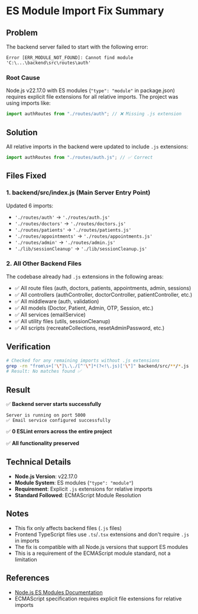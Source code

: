 # ES Module Import Fix Summary

## Problem

The backend server failed to start with the following error:

```
Error [ERR_MODULE_NOT_FOUND]: Cannot find module 'C:\...\backend\src\routes\auth'
```

### Root Cause

Node.js v22.17.0 with ES modules (`"type": "module"` in package.json) requires explicit file extensions for all relative imports. The project was using imports like:

```javascript
import authRoutes from "./routes/auth"; // ❌ Missing .js extension
```

## Solution

All relative imports in the backend were updated to include `.js` extensions:

```javascript
import authRoutes from "./routes/auth.js"; // ✅ Correct
```

## Files Fixed

### 1. **backend/src/index.js** (Main Server Entry Point)

Updated 6 imports:

- `'./routes/auth'` → `'./routes/auth.js'`
- `'./routes/doctors'` → `'./routes/doctors.js'`
- `'./routes/patients'` → `'./routes/patients.js'`
- `'./routes/appointments'` → `'./routes/appointments.js'`
- `'./routes/admin'` → `'./routes/admin.js'`
- `'./lib/sessionCleanup'` → `'./lib/sessionCleanup.js'`

### 2. **All Other Backend Files**

The codebase already had `.js` extensions in the following areas:

- ✅ All route files (auth, doctors, patients, appointments, admin, sessions)
- ✅ All controllers (authController, doctorController, patientController, etc.)
- ✅ All middleware (auth, validation)
- ✅ All models (Doctor, Patient, Admin, OTP, Session, etc.)
- ✅ All services (emailService)
- ✅ All utility files (utils, sessionCleanup)
- ✅ All scripts (recreateCollections, resetAdminPassword, etc.)

## Verification

```bash
# Checked for any remaining imports without .js extensions
grep -rn "from\s+['\"]\.\./[^'\"]*(?<!\.js)['\"]" backend/src/**/*.js
# Result: No matches found ✅
```

## Result

✅ **Backend server starts successfully**

```
Server is running on port 5000
✅ Email service configured successfully
```

✅ **0 ESLint errors across the entire project**

✅ **All functionality preserved**

## Technical Details

- **Node.js Version**: v22.17.0
- **Module System**: ES modules (`"type": "module"`)
- **Requirement**: Explicit `.js` extensions for relative imports
- **Standard Followed**: ECMAScript Module Resolution

## Notes

- This fix only affects backend files (`.js` files)
- Frontend TypeScript files use `.ts`/`.tsx` extensions and don't require `.js` in imports
- The fix is compatible with all Node.js versions that support ES modules
- This is a requirement of the ECMAScript module standard, not a limitation

## References

- [Node.js ES Modules Documentation](https://nodejs.org/api/esm.html#mandatory-file-extensions)
- ECMAScript specification requires explicit file extensions for relative imports
